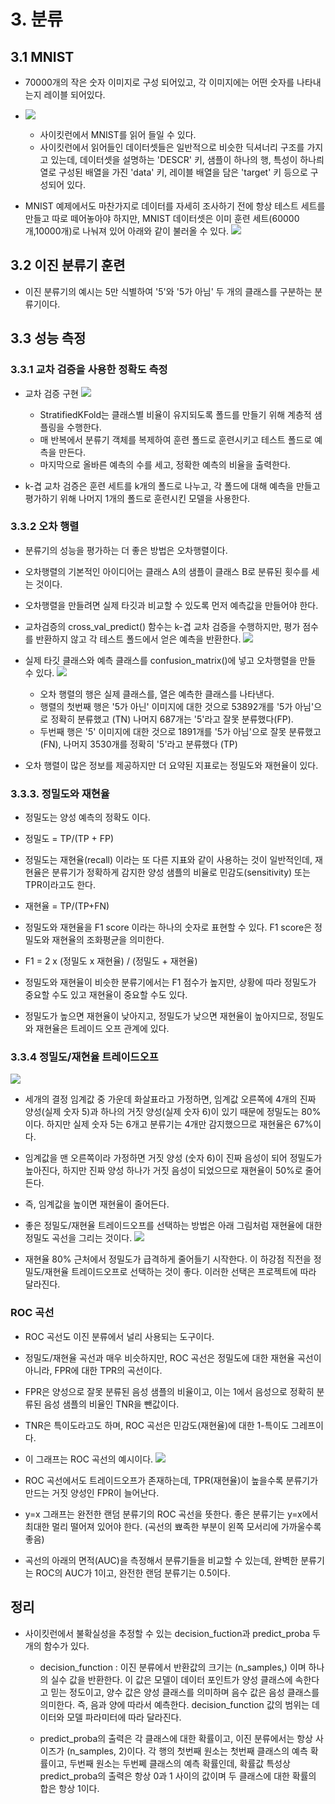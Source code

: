 # 3. 분류

## 3.1 MNIST 
- 70000개의 작은 숫자 이미지로 구성 되어있고, 각 이미지에는 어떤 숫자를 나타내는지 레이블 되어있다.
- ![](2022-02-14-13-37-34.png)
    - 사이킷런에서 MNIST를 읽어 들일 수 있다.
    - 사이킷런에서 읽어들인 데이터셋들은 일반적으로 비슷한 딕셔너리 구조를 가지고 있는데, 데이터셋을 설명하는 'DESCR' 키, 샘플이 하나의 행, 특성이 하나릐 열로 구성된 배열을 가진 'data' 키, 레이블 배열을 담은 'target' 키 등으로 구성되어 있다.

- MNIST 예제에서도 마찬가지로 데이터를 자세히 조사하기 전에 항상 테스트 세트를 만들고 따로 떼어놓아야 하지만, MNIST 데이터셋은 이미 훈련 세트(60000개,10000개)로 나눠져 있어 아래와 같이 불러올 수 있다. 
![](2022-02-14-13-58-23.png)

## 3.2 이진 분류기 훈련
- 이진 분류기의 예시는 5만 식별하여 '5'와 '5가 아님' 두 개의 클래스를 구분하는 분류기이다. 

## 3.3 성능 측정
### 3.3.1 교차 검증을 사용한 정확도 측정
- 교차 검증 구현
![](2022-02-14-14-43-16.png)
    - StratifiedKFold는 클래스별 비율이 유지되도록 폴드를 만들기 위해 계층적 샘플링을 수행한다.
    - 매 반복에서 분류기 객체를 복제하여 훈련 폴드로 훈련시키고 테스트 폴드로 예측을 만든다.
    - 마지막으로 올바른 예측의 수를 세고, 정확한 예측의 비율을 출력한다.

- k-겹 교차 검증은 훈련 세트를 k개의 폴드로 나누고, 각 폴드에 대해 예측을 만들고 평가하기 위해 나머지 1개의 폴드로 훈련시킨 모델을 사용한다.

### 3.3.2 오차 행렬
- 분류기의 성능을 평가하는 더 좋은 방법은 오차행렬이다.
- 오차행렬의 기본적인 아이디어는 클래스 A의 샘플이 클래스 B로 분류된 횟수를 세는 것이다.
- 오차행렬을 만들려면 실제 타깃과 비교할 수 있도록 먼저 예측값을 만들어야 한다.

- 교차검증의 cross_val_predict() 함수는 k-겹 교차 검증을 수행하지만, 평가 점수를 반환하지 않고 각 테스트 폴드에서 얻은 예측을 반환한다.
![](2022-02-14-15-06-38.png)

- 실제 타깃 클래스와 예측 클래스를 confusion_matrix()에 넣고 오차행렬을 만들 수 있다.
![](2022-02-14-15-11-18.png)
    - 오차 행렬의 행은 실제 클래스를, 열은 예측한 클래스를 나타낸다.
    - 행렬의 첫번째 행은 '5가 아닌' 이미지에 대한 것으로 53892개를 '5가 아님'으로 정확히 분류했고 (TN) 나머지 687개는 '5'라고 잘못 분류했다(FP).
    - 두번째 행은 '5' 이미지에 대한 것으로 1891개를 '5가 아님'으로 잘못 분류했고 (FN), 나머지 3530개를 정확히 '5'라고 분류했다 (TP)

- 오차 행렬이 많은 정보를 제공하지만 더 요약된 지표로는 정밀도와 재현율이 있다.

### 3.3.3. 정밀도와 재현율
- 정밀도는 양성 예측의 정확도 이다.
- 정밀도 = TP/(TP + FP)
- 정밀도는 재현율(recall) 이라는 또 다른 지표와 같이 사용하는 것이 일반적인데, 재현율은 분류기가 정확하게 감지한 양성 샘플의 비율로 민감도(sensitivity) 또는 TPR이라고도 한다.
- 재현율 = TP/(TP+FN)

- 정밀도와 재현율을 F1 score 이라는 하나의 숫자로 표현할 수 있다. F1 score은 정밀도와 재현율의 조화평균을 의미한다.
- F1 = 2 x (정밀도 x 재현율) / (정밀도 + 재현율)
- 정밀도와 재현율이 비슷한 분류기에서는 F1 점수가 높지만, 상황에 따라 정밀도가 중요할 수도 있고 재현율이 중요할 수도 있다.
- 정밀도가 높으면 재현율이 낮아지고, 정밀도가 낮으면 재현율이 높아지므로, 정밀도와 재현율은 트레이드 오프 관계에 있다.

### 3.3.4 정밀도/재현율 트레이드오프
![](2022-02-14-15-57-57.png)
 - 세개의 결정 임계값 중 가운데 화살표라고 가정하면, 임계값 오른쪽에 4개의 진짜 양성(실제 숫자 5)과 하나의 거짓 양성(실제 숫자 6)이 있기 때문에 정밀도는 80%이다. 하지만 실제 숫자 5는 6개고 분류기는 4개만 감지했으므로 재현율은 67%이다.
 - 임계값을 맨 오른쪽이라 가정하면 거짓 양성 (숫자 6)이 진짜 음성이 되어 정밀도가 높아진다, 하지만 진짜 양성 하나가 거짓 음성이 되었으므로 재현율이 50%로 줄어든다.
 - 즉, 임계값을 높이면 재현율이 줄어든다.

 - 좋은 정밀도/재현율 트레이드오프를 선택하는 방법은 아래 그림처럼 재현율에 대한 정밀도 곡선을 그리는 것이다.
 ![](2022-02-14-16-42-09.png)
 - 재현율 80% 근처에서 정밀도가 급격하게 줄어들기 시작한다. 이 하강점 직전을 정밀도/재현율 트레이드오프로 선택하는 것이 좋다. 이러한 선택은 프로젝트에 따라 달라진다.
 
 ### ROC 곡선
 - ROC 곡선도 이진 분류에서 널리 사용되는 도구이다.
 - 정밀도/재현율 곡선과 매우 비슷하지만, ROC 곡선은 정밀도에 대한 재현율 곡선이 아니라, FPR에 대한 TPR의 곡선이다.
 - FPR은 양성으로 잘못 분류된 음성 샘플의 비율이고, 이는 1에서 음성으로 정확히 분류된 음성 샘플의 비율인 TNR을 뺀값이다.
 - TNR은 특이도라고도 하며, ROC 곡선은 민감도(재현율)에 대한 1-특이도 그레프이다.

 - 이 그래프는 ROC 곡선의 예시이다.
 ![](2022-02-14-17-30-03.png)
- ROC 곡선에서도 트레이드오프가 존재하는데, TPR(재현율)이 높을수록 분류기가 만드는 거짓 양성인 FPR이 늘어난다.
- y=x 그래프는 완전한 랜덤 분류기의 ROC 곡선을 뜻한다. 좋은 분류기는 y=x에서 최대한 멀리 떨어져 있어야 한다. (곡선의 뾰족한 부분이 왼쪽 모서리에 가까울수록 좋음)
- 곡선의 아래의 면적(AUC)을 측정해서 분류기들을 비교할 수 있는데, 완벽한 분류기는 ROC의 AUC가 1이고, 완전한 랜덤 분류기는 0.5이다.


## 정리
- 사이킷런에서 불확실성을 추정할 수 있는 decision_fuction과 predict_proba 두 개의 함수가 있다.
    - decision_function : 이진 분류에서 반환값의 크기는 (n_samples,) 이며 하나의 실수 값을 반환한다. 
    이 값은 모델이 데이터 포인트가 양성 클래스에 속한다고 믿는 정도이고, 양수 값은 양성 클래스를 
    의미하며 음수 값은 음성 클래스를 의미한다. 즉, 음과 양에 따라서 예측한다. decision_function 값의 
    범위는 데이터와 모델 파라미터에 따라 달라진다.
    
    - predict_proba의 출력은 각 클래스에 대한 확률이고, 이진 분류에서는 항상 사이즈가 (n_samples, 2)이다. 각 행의 첫번째 원소는 첫번째 클래스의 예측 확률이고, 두번째 원소는 두번쩨 클래스의 예측 확률인데, 확률값 특성상 predict_proba의 출력은 항상 0과 1 사이의 값이며 두 클래스에 대한 확률의 합은 항상 1이다.
